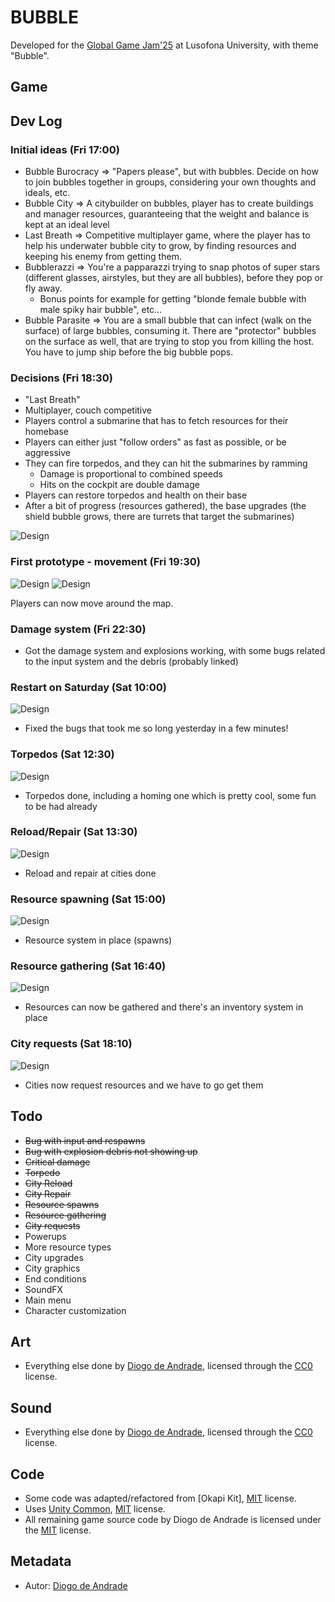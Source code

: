 # BUBBLE

Developed for the [Global Game Jam'25] at Lusofona University, with theme "Bubble".

## Game


## Dev Log

### Initial ideas (Fri 17:00)
  - Bubble Burocracy => "Papers please", but with bubbles. Decide on how to join bubbles together in groups, considering your own thoughts and ideals, etc.
  - Bubble City => A citybuilder on bubbles, player has to create buildings and manager resources, guaranteeing that the weight and balance is kept at an ideal level
  - Last Breath => Competitive multiplayer game, where the player has to help his underwater bubble city to grow, by finding resources and keeping his enemy from getting them.
  - Bubblerazzi => You're a papparazzi trying to snap photos of super stars (different glasses, airstyles, but they are all bubbles), before they pop or fly away.
    - Bonus points for example for getting "blonde female bubble with male spiky hair bubble", etc...
  - Bubble Parasite => You are a small bubble that can infect (walk on the surface) of large bubbles, consuming it. There are "protector" bubbles on the surface as well, that are trying to stop you from killing the host. You have to jump ship before the big bubble pops.

### Decisions (Fri 18:30)
  - "Last Breath"
  - Multiplayer, couch competitive
  - Players control a submarine that has to fetch resources for their homebase
  - Players can either just "follow orders" as fast as possible, or be aggressive
  - They can fire torpedos, and they can hit the submarines by ramming
    - Damage is proportional to combined speeds
    - Hits on the cockpit are double damage
  - Players can restore torpedos and health on their base
  - After a bit of progress (resources gathered), the base upgrades (the shield bubble grows, there are turrets that target the submarines)

![Design](Screenshots/design01.png)

### First prototype - movement (Fri 19:30)

![Design](Screenshots/screen01.png)
![Design](Screenshots/screen02.png)

Players can now move around the map.

### Damage system (Fri 22:30)

- Got the damage system and explosions working, with some bugs related to the input system and the debris (probably linked)

### Restart on Saturday (Sat 10:00)

![Design](Screenshots/screen03.png)

- Fixed the bugs that took me so long yesterday in a few minutes!

### Torpedos (Sat 12:30)

![Design](Screenshots/screen04.png)

- Torpedos done, including a homing one which is pretty cool, some fun to be had already

### Reload/Repair (Sat 13:30)

![Design](Screenshots/screen05.png)

- Reload and repair at cities done

### Resource spawning (Sat 15:00)

![Design](Screenshots/screen06.png)

- Resource system in place (spawns)

### Resource gathering (Sat 16:40)

![Design](Screenshots/screen07.png)

- Resources can now be gathered and there's an inventory system in place

### City requests (Sat 18:10)

![Design](Screenshots/screen08.png)

- Cities now request resources and we have to go get them

## Todo

- ~~Bug with input and respawns~~
- ~~Bug with explosion debris not showing up~~
- ~~Critical damage~~
- ~~Torpedo~~
- ~~City Reload~~
- ~~City Repair~~
- ~~Resource spawns~~
- ~~Resource gathering~~
- ~~City requests~~
- Powerups
- More resource types
- City upgrades
- City graphics
- End conditions
- SoundFX
- Main menu
- Character customization

## Art

- Everything else done by [Diogo de Andrade], licensed through the [CC0] license.

## Sound

- Everything else done by [Diogo de Andrade], licensed through the [CC0] license.

## Code

- Some code was adapted/refactored from [Okapi Kit], [MIT] license.
- Uses [Unity Common], [MIT] license.
- All remaining game source code by Diogo de Andrade is licensed under the [MIT] license.

## Metadata

- Autor: [Diogo de Andrade]

[Diogo de Andrade]:https://github.com/DiogoDeAndrade
[CC0]:https://creativecommons.org/publicdomain/zero/1.0/
[CC-BY 3.0]:https://creativecommons.org/licenses/by/3.0/
[CC-BY-NC 3.0]:https://creativecommons.org/licenses/by-nc/3.0/
[CC-BY-SA 4.0]:http://creativecommons.org/licenses/by-sa/4.0/
[CC-BY 4.0]:https://creativecommons.org/licenses/by/4.0/
[OkapiKit]:https://github.com/VideojogosLusofona/OkapiKit
[Unity Common]:https://github.com/DiogoDeAndrade/UnityCommon
[Global Game Jam'25]:https://globalgamejam.org/
[MIT]:LICENSE
